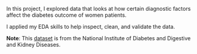 In this project, I explored data that looks at how certain diagnostic factors affect the diabetes outcome of women patients.

I applied my EDA skills to help inspect, clean, and validate the data.

**Note**: This [dataset](https://www.kaggle.com/uciml/pima-indians-diabetes-database) is from the National Institute of Diabetes and Digestive and Kidney Diseases. 

